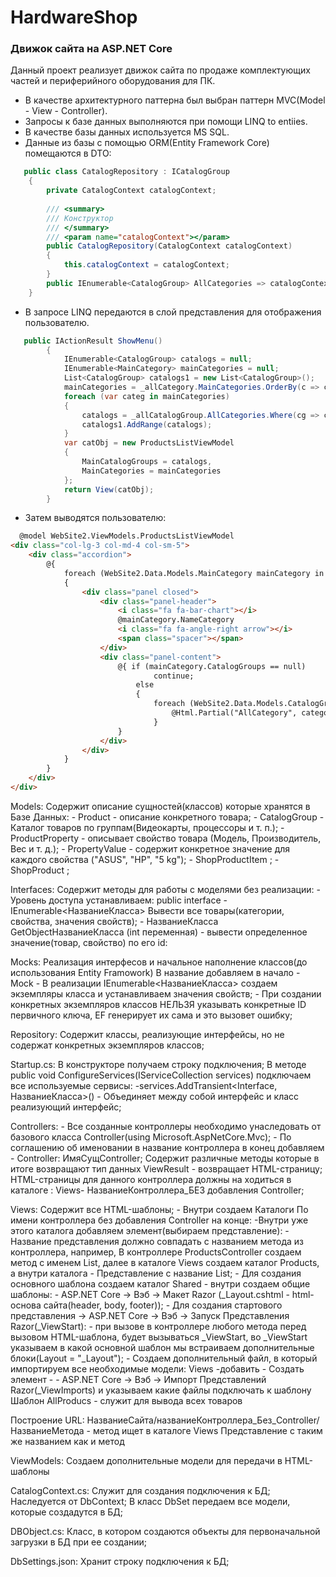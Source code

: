 # HardwareShop
### Движок сайта на ASP.NET Core
Данный проект реализует движок сайта по продаже комплектующих частей и периферийного оборудования для ПК.
- В качестве архитектурного паттерна был выбран паттерн MVC(Model - View - Controller).
- Запросы к базе данных выполняются при помощи LINQ to entiies.
- В качестве базы данных используется MS SQL.
- Данные из базы с помощью ORM(Entity Framework Core) помещаются в DTO:
```c#
   public class CatalogRepository : ICatalogGroup
    {
        private CatalogContext catalogContext;
        
        /// <summary>
        /// Конструктор
        /// </summary>
        /// <param name="catalogContext"></param>
        public CatalogRepository(CatalogContext catalogContext)
        {
            this.catalogContext = catalogContext;
        }
        public IEnumerable<CatalogGroup> AllCategories => catalogContext.CatalogGroups.Include(c => c.MainCategory);
    }
```
- В запросе LINQ передаются в слой представления для отображения пользователю.
```c#
   public IActionResult ShowMenu()
        {
            IEnumerable<CatalogGroup> catalogs = null;
            IEnumerable<MainCategory> mainCategories = null;
            List<CatalogGroup> catalogs1 = new List<CatalogGroup>();
            mainCategories = _allCategory.MainCategories.OrderBy(c => c.NameCategory);
            foreach (var categ in mainCategories)
            {
                catalogs = _allCatalogGroup.AllCategories.Where(cg => cg.MainCategoryId == categ.MainCategoryId);
                catalogs1.AddRange(catalogs);
            }
            var catObj = new ProductsListViewModel
            {
                MainCatalogGroups = catalogs,
                MainCategories = mainCategories            
            };
            return View(catObj);
        }
```
- Затем выводятся пользователю:
```html
  ﻿@model WebSite2.ViewModels.ProductsListViewModel
<div class="col-lg-3 col-md-4 col-sm-5">
    <div class="accordion">
        @{
            foreach (WebSite2.Data.Models.MainCategory mainCategory in Model.MainCategories)
            {
                <div class="panel closed">
                    <div class="panel-header">
                        <i class="fa fa-bar-chart"></i>
                        @mainCategory.NameCategory
                        <i class="fa fa-angle-right arrow"></i>
                        <span class="spacer"></span>
                    </div>
                    <div class="panel-content">
                        @{ if (mainCategory.CatalogGroups == null)
                                continue;
                            else
                            {
                                foreach (WebSite2.Data.Models.CatalogGroup category in mainCategory.CatalogGroups)
                                    @Html.Partial("AllCategory", category)
                                }
                        }
                    </div>
                </div>
            }
        }
    </div>
</div>
```
Models:
	Содержит описание сущностей(классов) которые хранятся в Базе Данных:
	- Product - описание конкретного товара;
	- CatalogGroup - Каталог товаров по группам(Видеокарты, процессоры и т. п.);
	- ProductProperty - описывает свойство товара (Модель, Производитель, Вес и т. д.);
	- PropertyValue - содержит конкретное значение для каждого свойства ("ASUS", "HP", "5 kg");
	- ShopProductItem ;
	- ShopProduct ;

Interfaces:
	Содержит методы для работы с моделями без реализации:
	- Уровень доступа устанавливаем: public interface
	- IEnumerable<НазваниеКласса> Вывести все товары(категории, свойства, значения свойств);
	- НазваниеКласса GetObjectНазваниеКласса (int переменная) - вывести определенное значение(товар, свойство) по его id:
	

Mocks:
	Реализация интерфесов и начальное наполнение классов(до использования Entity Framowork)
	В название добавляем в начало - Mock
	- В реализации IEnumerable<НазваниеКласса> создаем экземпляры класса и устанавливаем значения свойств;
	- При создании конкретных экземпляров классов НЕЛЬЗЯ указывать конкретные ID первичного ключа, EF генерирует их сама и это вызовет ошибку;


Repository:
	Содержит классы, реализующие интерфейсы, но не содержат конкретных экземпляров классов;

Startup.cs:
	В конструкторе получаем строку подключения;
	В методе public void ConfigureServices(IServiceCollection services) подключаем все используемые сервисы:
	-services.AddTransient<Interface, НазваниеКласса>() - Объединяет между собой интерфейс и класс реализующий интерфейс;
	

Controllers:
	- Все созданные контроллеры необходимо унаследовать от базового класса Controller(using Microsoft.AspNetCore.Mvc);
	- По соглашению об именовании в название контроллера в конец добавляем - Controller: ИмяСущController;
	Содержит различные методы которые в итоге возвращают тип данных ViewResult - возвращает HTML-страницу;
	HTML-страницы для данного контроллера должны на ходиться в каталоге : Views- НазваниеКонтроллера_БЕЗ добавления Controller;
	
	
Views:
	Содержит все HTML-шаблоны;
	- Внутри создаем Каталоги По имени контроллера без добавления Controller на конце:
		-Внутри уже этого каталога добавляем элемент(выбираем представление): 
			- Название представления должно совпадать с названием метода из контроллера, например, В контроллере ProductsController
			создаем метод с именем List, далее в каталоге Views создаем каталог Products, а внутри каталога - Представление с название
			List;
	- Для создания основного шаблона создаем каталог Shared - внутри создаем общие шаблоны:
		- ASP.NET Core -> Вэб -> Макет Razor (_Layout.cshtml - html-основа сайта(header, body, footer));
	- Для создания стартового представления ->  ASP.NET Core -> Вэб -> Запуск Представления Razor(_ViewStart):
		- при вызове в контроллере любого метода перед вызовом HTML-шаблона, будет вызываться _ViewStart, во _ViewStart указываем
		  в какой основной шаблон мы встраиваем дополнительные блоки(Layout = "_Layout");
	- Создаем дополнительный файл, в который импортируем все необходимые модели: Views -добавить - Создать элемент -
		- ASP.NET Core -> Вэб -> Импорт Представлений Razor(_ViewImports) и указываем какие файлы подключать к шаблону
	Шаблон AllProducs - служит для вывода всех товаров
	
	
Построение URL: НазваниеСайта/названиеКонтроллера_Без_Controller/НазваниеМетода	- метод ищет в каталоге Views Представление с таким же названием как и метод	

ViewModels:
	Создаем дополнительные модели для передачи в HTML-шаблоны
	
CatalogContext.cs:
	Служит для создания подключения к БД;
	Наследуется от DbContext;
	В класс DbSet передаем все модели, которые создадутся в БД;
	
DBObject.cs:
	Класс, в котором создаются объекты для первоначальной загрузки в БД при ее создании;
	
DbSettings.json:
	Хранит строку подключения к БД;
